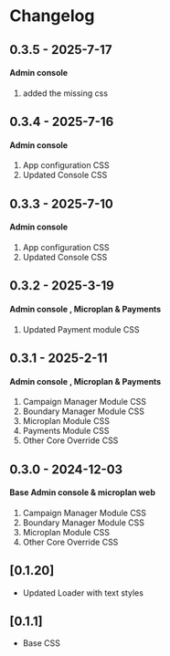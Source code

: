 # Changelog

## 0.3.5 - 2025-7-17

#### Admin console
  1. added the missing css


## 0.3.4 - 2025-7-16

#### Admin console
  1. App configuration CSS
  2. Updated Console CSS

## 0.3.3 - 2025-7-10

#### Admin console
  1. App configuration CSS
  2. Updated Console CSS


## 0.3.2 - 2025-3-19
#### Admin console , Microplan & Payments
  1. Updated Payment module CSS

## 0.3.1 - 2025-2-11

#### Admin console , Microplan & Payments

1. Campaign Manager Module CSS
2. Boundary Manager Module CSS
3. Microplan Module CSS
4. Payments Module CSS
5. Other Core Override CSS

## 0.3.0 - 2024-12-03

#### Base Admin console & microplan web

1. Campaign Manager Module CSS
2. Boundary Manager Module CSS
3. Microplan Module CSS
4. Other Core Override CSS

## [0.1.20]

- Updated Loader with text styles

## [0.1.1]

- Base CSS
